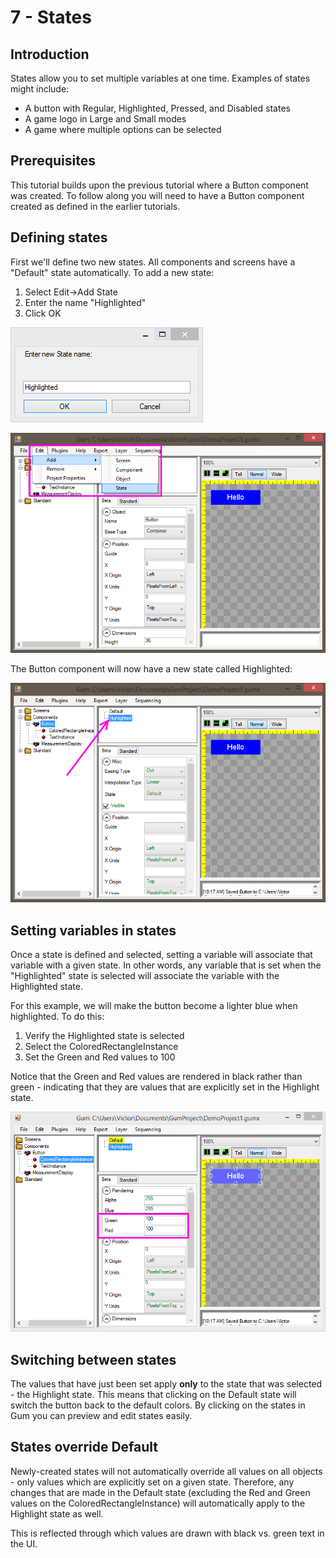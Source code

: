 # 7 - States

## Introduction

States allow you to set multiple variables at one time. Examples of states might include:

* A button with Regular, Highlighted, Pressed, and Disabled states
* A game logo in Large and Small modes
* A game where multiple options can be selected

## Prerequisites

This tutorial builds upon the previous tutorial where a Button component was created. To follow along you will need to have a Button component created as defined in the earlier tutorials.

## Defining states

First we'll define two new states. All components and screens have a "Default" state automatically. To add a new state:

1. Select Edit->Add State
2. Enter the name "Highlighted"
3. Click OK

![](../.gitbook/assets/GumEnterStateName.PNG)

![](../.gitbook/assets/GumEditAddState.png)

The Button component will now have a new state called Highlighted:

![](../.gitbook/assets/GumState.png)

## Setting variables in states

Once a state is defined and selected, setting a variable will associate that variable with a given state. In other words, any variable that is set when the "Highlighted" state is selected will associate the variable with the Highlighted state.

For this example, we will make the button become a lighter blue when highlighted. To do this:

1. Verify the Highlighted state is selected
2. Select the ColoredRectangleInstance
3. Set the Green and Red values to 100

Notice that the Green and Red values are rendered in black rather than green - indicating that they are values that are explicitly set in the Highlight state.

![](<../.gitbook/assets/GumStateValuesSet (1).png>)

## Switching between states

The values that have just been set apply **only** to the state that was selected - the Highlight state. This means that clicking on the Default state will switch the button back to the default colors. By clicking on the states in Gum you can preview and edit states easily.

## States override Default

Newly-created states will not automatically override all values on all objects - only values which are explicitly set on a given state. Therefore, any changes that are made in the Default state (excluding the Red and Green values on the ColoredRectangleInstance) will automatically apply to the Highlight state as well.

This is reflected through which values are drawn with black vs. green text in the UI.
